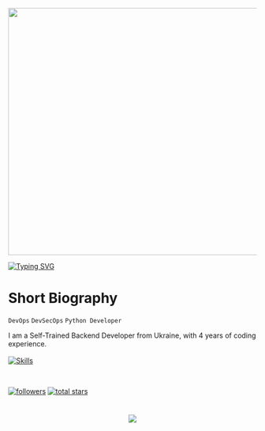 <p align="center"><img src="https://user-images.githubusercontent.com/74038190/225813708-98b745f2-7d22-48cf-9150-083f1b00d6c9.gif" width="1400" height="500"></p>

<a href="https://git.io/typing-svg"><img src="https://readme-typing-svg.demolab.com?font=Fira+Code&size=50&pause=500&color=F78A13&center=true&random=false&width=1000&height=100&lines=LazyDev" alt="Typing SVG" /></a>

# Short Biography

`DevOps` `DevSecOps` `Python Developer`    

I am a Self-Trained Backend Developer from Ukraine, with 4 years of coding experience.  
<br>
[![Skills](https://skillicons.dev/icons?i=python,go,vscode,windows,arch,docker,git)](https://skillicons.dev)

<br />
<p align="left"> 
   <a href="https://github.com/devbutlazy?tab=followers">
      <img alt="followers" title="Follow me on Github" src="https://custom-icon-badges.demolab.com/github/followers/devbutlazy?color=236ad3&labelColor=1155ba&style=for-the-badge&logo=person-add&label=Follow&logoColor=white"/></a>
   <a href="https://github.com/devbutlazy?tab=repositories&sort=stargazers">
      <img alt="total stars" title="Total stars on GitHub" src="https://custom-icon-badges.demolab.com/github/stars/devbutlazy?color=55960c&style=for-the-badge&labelColor=488207&logo=star"/></a>
</p>
   
#

<p align="center">
   <img src="http://github-profile-summary-cards.vercel.app/api/cards/profile-details?username=devbutlazy&theme=tokyonight">
</p>
<!-- ![GitHub Streak](https://streak-stats.demolab.com?user=ForrestKnight&theme=dracula&border_radius=4.5) -->

